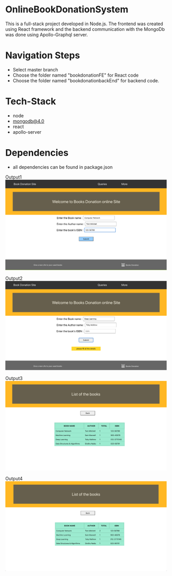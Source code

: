 # OnlineBookDonationSystem

This is a full-stack project developed in Node.js. The frontend was created using React framework and the backend communication with the MongoDb was done using Apollo-Graphql server.

# Navigation Steps
- Select master branch
- Choose the folder named "bookdonationFE" for React code
- Choose the folder named "bookdonationbackEnd" for backend code.

# Tech-Stack
- node
- mongodb@4.0
- react
- apollo-server

# Dependencies
- all dependencies can be found in package.json

Output1
![](https://github.com/SushmaCoder/OnlineBookDonationSystem/blob/master/bookdonationFE/src/Assets/output1.png)

Output2
![](https://github.com/SushmaCoder/OnlineBookDonationSystem/blob/master/bookdonationFE/src/Assets/output2.png)

Output3
![](https://github.com/SushmaCoder/OnlineBookDonationSystem/blob/master/bookdonationFE/src/Assets/output3.png)

Output4
![](https://github.com/SushmaCoder/OnlineBookDonationSystem/blob/master/bookdonationFE/src/Assets/output4.png)
